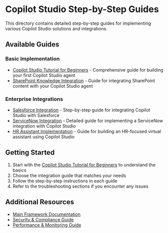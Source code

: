 # Copilot Studio Step-by-Step Guides

This directory contains detailed step-by-step guides for implementing various Copilot Studio solutions and integrations.

## Available Guides

### Basic Implementation
- [Copilot Studio Tutorial for Beginners](./copilot-studio-tutorial.md) - Comprehensive guide for building your first Copilot Studio agent
- [SharePoint Knowledge Integration](./sharepoint-knowledge-fix.md) - Guide for integrating SharePoint content with your Copilot Studio agent

### Enterprise Integrations
- [Salesforce Integration](./copilot-salesforce-integration.md) - Step-by-step guide for integrating Copilot Studio with Salesforce
- [ServiceNow Integration](./servicenow-copilot-poc.md) - Detailed guide for implementing a ServiceNow integration with Copilot Studio
- [HR Assistant Implementation](./hr-copilot-studio-guide.md) - Guide for building an HR-focused virtual assistant using Copilot Studio

## Getting Started

1. Start with the [Copilot Studio Tutorial for Beginners](./copilot-studio-tutorial.md) to understand the basics
2. Choose the integration guide that matches your needs
3. Follow the step-by-step instructions in each guide
4. Refer to the troubleshooting sections if you encounter any issues

## Additional Resources

- [Main Framework Documentation](../README.md)
- [Security & Compliance Guide](../security-compliance-governance/security-compliance-guide.md)
- [Performance & Monitoring Guide](../performance-monitoring-reporting/performance-monitoring-reporting.md)
